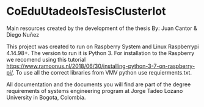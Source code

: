 # CoEduUtadeoIsTesisClusterIot
Main resources created by the development of the thesis By: Juan Cantor &amp; Diego Nuñez 

This project was created to run on Raspberry System and Linux Raspberrypi 4.14.98+.  The version to run it is Python 3.  For installation to the Raspberry we recomend using this tutorial https://www.ramoonus.nl/2018/06/30/installing-python-3-7-on-raspberry-pi/. To use all the correct libraries from VMV python use requierments.txt.

All documentation and the documents you will find are part of the degree requirements of systems engineering program at Jorge Tadeo Lozano University in Bogota, Colombia.

